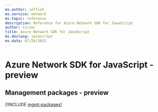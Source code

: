 ```yaml
---
ms.author: jeffish
ms.service: network
ms.topic: reference
description: Reference for Azure Network SDK for JavaScript
author: xirzec
title: Azure Network SDK for JavaScript
ms.devlang: javascript
ms.data: 07/28/2022
---
```

# Azure Network SDK for JavaScript - preview

## Management packages - preview
[!INCLUDE [mgmt-packages](network-mgmt-index.md)]